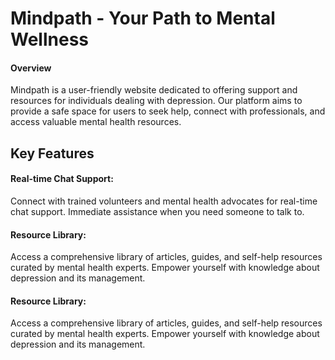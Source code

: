 
# Mindpath - Your Path to Mental Wellness

#### Overview

Mindpath is a user-friendly website dedicated to offering support and resources for individuals dealing with depression. Our platform aims to provide a safe space for users to seek help, connect with professionals, and access valuable mental health resources.





## Key Features

#### Real-time Chat Support:
Connect with trained volunteers and mental health advocates for real-time chat support. Immediate assistance when you need someone to talk to.

####  Resource Library:
Access a comprehensive library of articles, guides, and self-help resources curated by mental health experts. Empower yourself with knowledge about depression and its management.


####  Resource Library:
Access a comprehensive library of articles, guides, and self-help resources curated by mental health experts. Empower yourself with knowledge about depression and its management.
